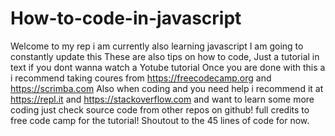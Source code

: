# How-to-code-in-javascript
Welcome to my rep i am currently also learning javascript
I am going to constantly update this
These are also tips on how to code,
Just a tutorial in text if you dont wanna watch a Yotube tutorial
Once you are done with this a i recommend taking coures from
https://freecodecamp.org and https://scrimba.com
Also when coding and you need help i recommend it at https://repl.it and
https://stackoverflow.com and want to learn some more coding just check source code from other repos on github!
full credits to free code camp for the tutorial!
Shoutout to the 45 lines of code for now.
